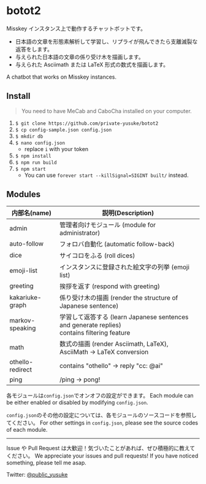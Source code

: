 # botot2

Misskey インスタンス上で動作するチャットボットです。

- 日本語の文章を形態素解析して学習し、リプライが飛んできたら支離滅裂な返答をします。
- 与えられた日本語の文章の係り受け木を描画します。
- 与えられた Asciimath または LaTeX 形式の数式を描画します。

A chatbot that works on Misskey instances.

## Install

> You need to have MeCab and CaboCha installed on your computer.

1. `$ git clone https://github.com/private-yusuke/botot2`
2. `$ cp config-sample.json config.json`
3. `$ mkdir db`
4. `$ nano config.json`
   - replace `i` with your token
5. `$ npm install`
6. `$ npm run build`
7. `$ npm start`
   - You can use `forever start --killSignal=SIGINT built/` instead.

## Modules

| 内部名(name)     | 説明(Description)                                                                                |
| ---------------- | ------------------------------------------------------------------------------------------------ |
| admin            | 管理者向けモジュール (module for administrator)                                                  |
| auto-follow      | フォロバ自動化 (automatic follow-back)                                                           |
| dice             | サイコロをふる (roll dices)                                                                      |
| emoji-list       | インスタンスに登録された絵文字の列挙 (emoji list)                                                |
| greeting         | 挨拶を返す (respond with greeting)                                                               |
| kakariuke-graph  | 係り受け木の描画 (render the structure of Japanese sentence)                                     |
| markov-speaking  | 学習して返答する (learn Japanese sentences and generate replies)<br />contains filtering feature |
| math             | 数式の描画 (render Asciimath, LaTeX), AsciiMath -> LaTeX conversion                              |
| othello-redirect | contains "othello" -> reply "cc: @ai"                                                            |
| ping             | /ping -> pong!                                                                                   |

各モジュールは`config.json`でオンオフの設定ができます。
Each module can be either enabled or disabled by modifying `config.json`.

`config.json`のその他の設定については、各モジュールのソースコードを参照してください。
For other settings in `config.json`, please see the source codes of each module.

---

Issue や Pull Request は大歓迎！気づいたことがあれば、ぜひ積極的に教えてください。
We appreciate your issues and pull requests! If you have noticed something, please tell me asap.

Twitter: [@public_yusuke](https://twitter.com/public_yusuke)
